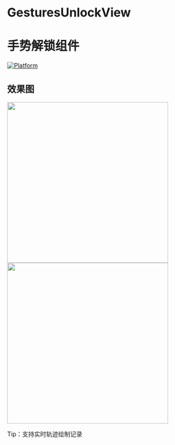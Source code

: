 # GesturesUnlockView
# 手势解锁组件
[![Platform](http://img.shields.io/badge/platform-iOS-blue.svg?style=flat
)](https://developer.apple.com/iphone/index.action)
## 效果图
<img height="375" src="https://github.com/616900857/LSResource/blob/master/Photos/IMG_6008.PNG" />  <img height="375" src="https://github.com/616900857/LSResource/blob/master/Photos/IMG_6012.PNG" />

Tip：支持实时轨迹绘制记录
